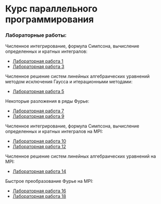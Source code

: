 # Курс параллельного программирования

### Лабораторные работы:

Численное интегрирование, формула Симпсона, вычисление определенных и кратных интегралов:

* [Лабораторная работа 1](work1/README.md)
* [Лабораторная работа 3](work2/README.md)
  
Численное решение систем линейных алгебраических уравнений методом исключения Гаусса и итерационными методами:
* [Лабораторная работа 5](work3/README.md)

Некоторые разложения в ряды Фурье:
* [Лабораторная работа 7](work4/README.md)
* [Лабораторная работа 9](work5/README.md)
  
Численное интегрирование, формула Симпсона, вычисление определенных и кратных интегралов на MPI:
* [Лабораторная работа 10](work6/README.md)
* [Лабораторная работа 12](work7/README.md)

Численное решение систем линейных алгебраических уравнений на MPI:
* [Лабораторная работа 14](work8/README.md)
  
Быстрое преобразование Фурье на MPI:
* [Лабораторная работа 16](work9/README.md)
* [Лабораторная работа 18](work10/README.md)